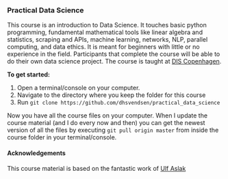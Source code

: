 ### Practical Data Science

This course is an introduction to Data Science. It touches basic python programming, fundamental mathematical tools like linear algebra and statistics, scraping and APIs, machine learning, networks, NLP, parallel computing, and data ethics. It is meant for beginners with little or no experience in the field. Participants that complete the course will be able to do their own data science project. The course is taught at [DIS Copenhagen](https://disabroad.org/copenhagen/courses/computation-analyses-big-data/).

**To get started:**

1. Open a terminal/console on your computer.
2. Navigate to the directory where you keep the folder for this course
3. Run `git clone https://github.com/dhsvendsen/practical_data_science`

Now you have all the course files on your computer. When I update the course material (and I do every now and then) you can get the newest version of all the files by executing `git pull origin master` from inside the course folder in your terminal/console.


#### Acknowledgements
This course material is based on the fantastic work of [Ulf Aslak](https://github.com/ulfaslak)
